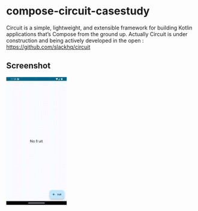 # compose-circuit-casestudy
Circuit is a simple, lightweight, and extensible framework for building Kotlin applications that’s Compose from the ground up.
Actually Circuit is under construction and being actively developed in the open : https://github.com/slackhq/circuit
## Screenshot
<p>
  <img src="/preview/preview.gif" width="32%"/>
</p>